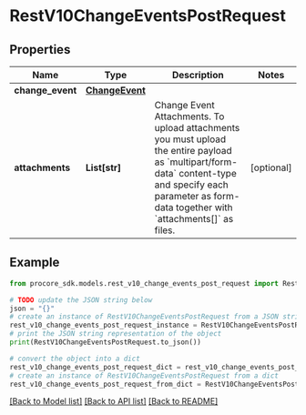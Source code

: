 # RestV10ChangeEventsPostRequest


## Properties

Name | Type | Description | Notes
------------ | ------------- | ------------- | -------------
**change_event** | [**ChangeEvent**](ChangeEvent.md) |  | 
**attachments** | **List[str]** | Change Event Attachments. To upload attachments you must upload the entire payload as &#x60;multipart/form-data&#x60; content-type and specify each parameter as form-data together with &#x60;attachments[]&#x60; as files. | [optional] 

## Example

```python
from procore_sdk.models.rest_v10_change_events_post_request import RestV10ChangeEventsPostRequest

# TODO update the JSON string below
json = "{}"
# create an instance of RestV10ChangeEventsPostRequest from a JSON string
rest_v10_change_events_post_request_instance = RestV10ChangeEventsPostRequest.from_json(json)
# print the JSON string representation of the object
print(RestV10ChangeEventsPostRequest.to_json())

# convert the object into a dict
rest_v10_change_events_post_request_dict = rest_v10_change_events_post_request_instance.to_dict()
# create an instance of RestV10ChangeEventsPostRequest from a dict
rest_v10_change_events_post_request_from_dict = RestV10ChangeEventsPostRequest.from_dict(rest_v10_change_events_post_request_dict)
```
[[Back to Model list]](../README.md#documentation-for-models) [[Back to API list]](../README.md#documentation-for-api-endpoints) [[Back to README]](../README.md)


